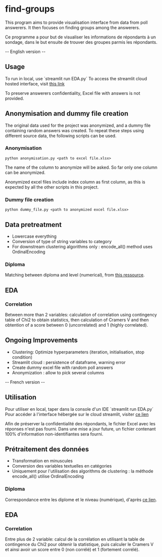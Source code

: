 # find-groups

This program aims to provide visualisation interface from data from poll answerers.
It then focuses on finding groups among the answerers.

Ce programme a pour but de visualiser les informations de répondants à un sondage, dans le but ensuite
de trouver des groupes parmis les répondants.

-- English version --

## Usage

To run in local, use ´streamlit run EDA.py´
To access the streamlit cloud hosted interface, visit [this link](https://find-groups-eda.streamlit.app/)

To preserve answerers confidentiality, Excel file with answers is not provided.

## Anonymisation and dummy file creation

The original data used for the project was anonymized, and a dummy file containing random answers was created.
To repeat these steps using different source data, the following scripts can be used.

### Anonymisation

`python anonymisation.py <path to excel file.xlsx>`

The name of the column to anonymize will be asked. So far only one column can be anonymized.

Anonymized excel files include index column as first column, as this is expected by all the other scripts in this project.

### Dummy file creation

`python dummy_file.py <path to anonymized excel file.xlsx>`

## Data pretreatment

* Lowercase everything
* Conversion of type of string variables to category
* For downstream clustering algorithms only : encode_all() method uses OrdinalEncoding

### Diploma

Matching between diploma and level (numerical), from 
[this ressource](https://www.enseignementsup-recherche.gouv.fr/fr/nomenclature-relative-au-niveau-de-diplome-45785).

## EDA

### Correlation

Between more than 2 variables: calculation of correlation using contingency table of Chi2 to obtain statistics,
then calculation of Cramers V and then obtention of a score between 0 (uncorrelated) and 1 (highly correlated).

## Ongoing Improvements

* Clustering: Optimize hyperparameters (iteration, initialisation, stop condition)
* Streamlit cloud : persistence of dataframe, warning error
* Create dummy excel file with random poll answers
* Anonymization : allow to pick several columns

-- French version --

## Utilisation

Pour utiliser en local, taper dans la console d'un IDE ´streamlit run EDA.py´
Pour accéder à l'interface hébergée sur le cloud streamlit, visiter [ce lien](https://find-groups-eda.streamlit.app/)

Afin de préserver la confidentialité des répondants, le fichier Excel avec les réponses n'est pas fourni.
Dans une mise a jour future, un fichier contenant 100% d'information non-identifiantes sera fourni.

## Prétraitement des données

* Transformation en minuscules
* Conversion des variables textuelles en catégories
* Uniquement pour l'utilisation des algorithms de clustering : la méthode encode_all() utilise OrdinalEncoding

### Diploma

Correspondance entre les diplome et le niveau (numérique), d'après 
[ce lien](https://www.enseignementsup-recherche.gouv.fr/fr/nomenclature-relative-au-niveau-de-diplome-45785).

## EDA

### Correlation

Entre plus de 2 variable: calcul de la corrélation en utilisant la table de contingence du Chi2 pour obtenir
la statistique, puis calculer le Cramers V et ainsi avoir un score entre 0 (non corrélé) et 1 (fortement corrélé).

